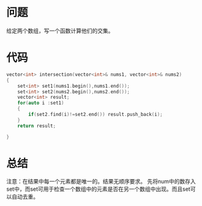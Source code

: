 # 问题
给定两个数组，写一个函数计算他们的交集。
# 代码
```c
vector<int> intersection(vector<int>& nums1, vector<int>& nums2)
{
    set<int> set1(nums1.begin(),nums1.end());
    set<int> set2(nums2.begin(),nums2.end());
    vector<int> result;
    for(auto i :set1)
    {
        if(set2.find(i)!=set2.end()) result.push_back(i);
    }
    return result;

}
```
# 总结
注意：在结果中每一个元素都是唯一的。结果无顺序要求。
先将num中的数存入set中，而set可用于检查一个数组中的元素是否在另一个数组中出现。而且set可以自动去重。
